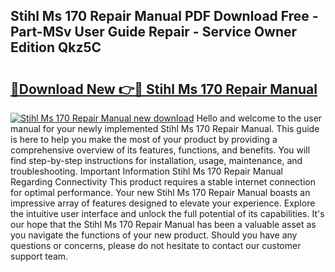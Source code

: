## Stihl Ms 170 Repair Manual PDF Download Free - Part-MSv User Guide Repair - Service Owner Edition Qkz5C

# <h2><a href="http://bc20467.oget.top/?id=Stihl+Ms+170+Repair+Manual">🔗Download New 👉🔴 Stihl Ms 170 Repair Manual</a></h2>

[![Stihl Ms 170 Repair Manual new download](https://i.imgur.com/5g1atiW.png)](http://bc20467.oget.top/?id=Stihl+Ms+170+Repair+Manual)
Hello and welcome to the user manual for your newly implemented Stihl Ms 170 Repair Manual. This guide is here to help you make the most of your product by providing a comprehensive overview of its features, functions, and benefits. You will find step-by-step instructions for installation, usage, maintenance, and troubleshooting. Important Information Stihl Ms 170 Repair Manual Regarding Connectivity This product requires a stable internet connection for optimal performance. Your new Stihl Ms 170 Repair Manual boasts an impressive array of features designed to elevate your experience. Explore the intuitive user interface and unlock the full potential of its capabilities. It's our hope that the Stihl Ms 170 Repair Manual has been a valuable asset as you navigate the functions of your new product. Should you have any questions or concerns, please do not hesitate to contact our customer support team.
